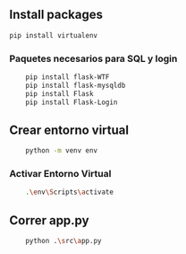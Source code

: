 

## Install packages

```bash
pip install virtualenv
```

### Paquetes necesarios para SQL y login
```bash
    pip install flask-WTF
    pip install flask-mysqldb
    pip install Flask
    pip install Flask-Login
```

## Crear entorno virtual

```bash
    python -m venv env
```

### Activar Entorno Virtual

```bash
    .\env\Scripts\activate
```

## Correr app.py
```bash
    python .\src\app.py
```